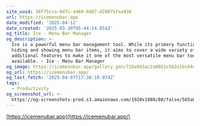 ```yaml
---
site_uuid: 36f75cca-0d7c-4460-8d87-d28075fea938
url: https://icemenubar.app
date_modified: '2025-04-12'
date_created: '2025-03-30T05:44:14.854Z'
og_title: Ice - Menu Bar Manager
og_description: >-
  Ice is a powerful menu bar management tool. While its primary function is
  hiding and showing menu bar items, it aims to cover a wide variety of
  additional features to make it one of the most versatile menu bar tools
  available. - Ice - Menu Bar Manager
og_image: https://icemenubar.app/gallery_gen/726e843ac2a8881c562e1bc64c5b560f_fit.svg
og_url: https://icemenubar.app/
og_last_fetch: '2025-04-07T17:38:10.974Z'
tags:
  - Productivity
og_screenshot_url: >-
  https://og-screenshots-prod.s3.amazonaws.com/1920x1080/80/false/565a8b2c084a8e206f6e3f8cd6f51109b88fafaa31b32ee17b6cd99093efa9f1.jpeg
---
```




















[https://icemenubar.app](https://icemenubar.app/)
